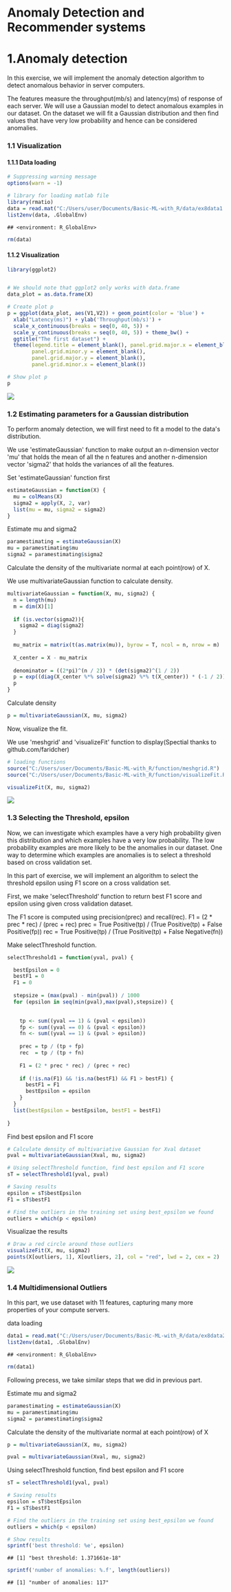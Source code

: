 Anomaly Detection and Recommender systems
================

1.Anomaly detection
===================

In this exercise, we will implement the anomaly detection algorithm to detect anomalous behavior in server computers.

The features measure the throughput(mb/s) and latency(ms) of response of each server. We will use a Gaussian model to detect anomalous examples in our dataset. On the dataset we will fit a Gaussian distribution and then find values that have very low probability and hence can be considered anomalies.

### 1.1 Visualization

#### 1.1.1 Data loading

``` r
# Suppressing warning message
options(warn = -1)

# library for loading matlab file
library(rmatio) 
data = read.mat("C:/Users/user/Documents/Basic-ML-with_R/data/ex8data1.mat")
list2env(data, .GlobalEnv)
```

    ## <environment: R_GlobalEnv>

``` r
rm(data)
```

#### 1.1.2 Visualization

``` r
library(ggplot2)


# We should note that ggplot2 only works with data.frame
data_plot = as.data.frame(X) 

# Create plot p
p = ggplot(data_plot, aes(V1,V2)) + geom_point(color = 'blue') + 
  xlab("Latency(ms)") + ylab('Throughput(mb/s)') +
  scale_x_continuous(breaks = seq(0, 40, 5)) + 
  scale_y_continuous(breaks = seq(0, 40, 5)) + theme_bw() +
  ggtitle("The first dataset") +
  theme(legend.title = element_blank(), panel.grid.major.x = element_blank() ,
        panel.grid.minor.y = element_blank(),
        panel.grid.major.y = element_blank(),
        panel.grid.minor.x = element_blank())

# Show plot p
p  
```

![](Coursera_ML_Assignment8_files/figure-markdown_github/visual-1.png)

### 1.2 Estimating parameters for a Gaussian distribution

To perform anomaly detection, we will first need to fit a model to the data's distribution.

We use 'estimateGaussian' function to make output an n-dimension vector 'mu' that holds the mean of all the n features and another n-dimension vector 'sigma2' that holds the variances of all the features.

Set 'estimateGaussian' function first

``` r
estimateGaussian = function(X) {
  mu = colMeans(X)
  sigma2 = apply(X, 2, var) 
  list(mu = mu, sigma2 = sigma2)
}
```

Estimate mu and sigma2

``` r
paramestimating = estimateGaussian(X)
mu = paramestimating$mu
sigma2 = paramestimating$sigma2
```

Calculate the density of the multivariate normal at each point(row) of X.

We use multivariateGaussian function to calculate density.

``` r
multivariateGaussian = function(X, mu, sigma2) {
  n = length(mu)
  m = dim(X)[1]
  
  if (is.vector(sigma2)){
    sigma2 = diag(sigma2)
  }
    
  mu_matrix = matrix(t(as.matrix(mu)), byrow = T, ncol = n, nrow = m)
  
  X_center = X - mu_matrix 
  
  denominator = ((2*pi)^(n / 2)) * (det(sigma2)^(1 / 2))
  p = exp((diag(X_center %*% solve(sigma2) %*% t(X_center)) * (-1 / 2))) / denominator
  p
}
```

Calculate density

``` r
p = multivariateGaussian(X, mu, sigma2)
```

Now, visualize the fit.

We use 'meshgrid' and 'visualizeFit' function to display(Spectial thanks to github.com/faridcher)

``` r
# loading functions
source("C:/Users/user/Documents/Basic-ML-with_R/function/meshgrid.R")
source("C:/Users/user/Documents/Basic-ML-with_R/function/visualizeFit.R")

visualizeFit(X, mu, sigma2)
```

![](Coursera_ML_Assignment8_files/figure-markdown_github/visugrid-1.png)

### 1.3 Selecting the Threshold, epsilon

Now, we can investigate which examples have a very high probability given this distribution and which examples have a very low probability. The low probability examples are more likely to be the anomalies in our dataset. One way to determine which examples are anomalies is to select a threshold based on cross validation set.

In this part of exercise, we will implement an algorithm to select the threshold epsilon using F1 score on a cross validation set.

First, we make 'selectThreshold' function to return best F1 score and epsilon using given cross validation dataset.

The F1 score is computed using precision(prec) and recall(rec). F1 = (2 \* prec \* rec) / (prec + rec) prec = True Positive(tp) / (True Positive(tp) + False Positive(fp)) rec = True Positive(tp) / (True Positive(tp) + False Negative(fn))

Make selectThreshold function.

``` r
selectThreshold1 = function(yval, pval) {

  bestEpsilon = 0
  bestF1 = 0
  F1 = 0
  
  stepsize = (max(pval) - min(pval)) / 1000
  for (epsilon in seq(min(pval),max(pval),stepsize)) {

    
    tp <- sum((yval == 1) & (pval < epsilon))
    fp <- sum((yval == 0) & (pval < epsilon))
    fn <- sum((yval == 1) & (pval > epsilon))
    
    prec = tp / (tp + fp)
    rec  = tp / (tp + fn)
    
    F1 = (2 * prec * rec) / (prec + rec)
    
    if (!is.na(F1) && !is.na(bestF1) && F1 > bestF1) {
      bestF1 = F1
      bestEpsilon = epsilon
    }
  }
  list(bestEpsilon = bestEpsilon, bestF1 = bestF1)
  
}
```

Find best epsilon and F1 score

``` r
# Calculate density of multivariative Gaussian for Xval dataset
pval = multivariateGaussian(Xval, mu, sigma2)

# Using selectThreshold function, find best epsilon and F1 score
sT = selectThreshold1(yval, pval)

# Saving results
epsilon = sT$bestEpsilon
F1 = sT$bestF1

# Find the outliers in the training set using best_epsilon we found  
outliers = which(p < epsilon)
```

Visualizae the results

``` r
# Draw a red circle around those outliers
visualizeFit(X, mu, sigma2)
points(X[outliers, 1], X[outliers, 2], col = "red", lwd = 2, cex = 2)
```

![](Coursera_ML_Assignment8_files/figure-markdown_github/visulesults-1.png)

### 1.4 Multidimensional Outliers

In this part, we use dataset with 11 features, capturing many more properties of your compute servers.

data loading

``` r
data1 = read.mat("C:/Users/user/Documents/Basic-ML-with_R/data/ex8data2.mat")
list2env(data1, .GlobalEnv)
```

    ## <environment: R_GlobalEnv>

``` r
rm(data1)
```

Following precess, we take similar steps that we did in previous part.

Estimate mu and sigma2

``` r
paramestimating = estimateGaussian(X)
mu = paramestimating$mu
sigma2 = paramestimating$sigma2
```

Calculate the density of the multivariate normal at each point(row) of X

``` r
p = multivariateGaussian(X, mu, sigma2)

pval = multivariateGaussian(Xval, mu, sigma2)
```

Using selectThreshold function, find best epsilon and F1 score

``` r
sT = selectThreshold1(yval, pval)

# Saving results
epsilon = sT$bestEpsilon
F1 = sT$bestF1

# Find the outliers in the training set using best_epsilon we found  
outliers = which(p < epsilon)

# Show results
sprintf('best threshold: %e', epsilon)
```

    ## [1] "best threshold: 1.371661e-18"

``` r
sprintf('number of anomalies: %.f', length(outliers))
```

    ## [1] "number of anomalies: 117"
